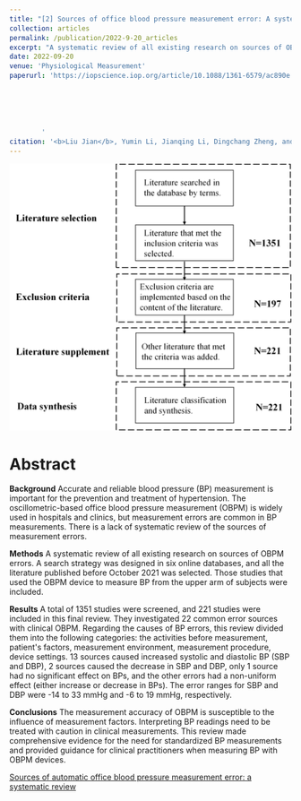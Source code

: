 ```yaml
---
title: "[2] Sources of office blood pressure measurement error: A systematic review "
collection: articles
permalink: /publication/2022-9-20_articles
excerpt: "A systematic review of all existing research on sources of OBPM errors. A search strategy was designed in six online databases, and all the literature published before October 2021 was selected. Those studies that used the OBPM device to measure BP from the upper arm of subjects were included.<br/><br/><img src='/images/PMEA.jpg'><br/>"
date: 2022-09-20
venue: 'Physiological Measurement'
paperurl: 'https://iopscience.iop.org/article/10.1088/1361-6579/ac890e
        
        
        
        
        
        ' 
citation: '<b>Liu Jian</b>, Yumin Li, Jianqing Li, Dingchang Zheng, and Chengyu Liu. "Sources of automatic office blood pressure measurement error: a systematic review." Physiological Measurement 43, no. 9 (2022): 09TR02.'
---
```


![](/images/PMEA.jpg)

Abstract
==========
**Background**
Accurate and reliable blood pressure (BP) measurement is important for the prevention and treatment of hypertension. The oscillometric-based office blood pressure measurement (OBPM) is widely used in hospitals and clinics, but measurement errors are common in BP measurements. There is a lack of systematic review of the sources of measurement errors.

**Methods**
A systematic review of all existing research on sources of OBPM errors. A search strategy was designed in six online databases, and all the literature published before October 2021 was selected. Those studies that used the OBPM device to measure BP from the upper arm of subjects were included. 

**Results**
A total of 1351 studies were screened, and 221 studies were included in this final review. They investigated 22 common error sources with clinical OBPM. Regarding the causes of BP errors, this review divided them into the following categories: the activities before measurement, patient's factors, measurement environment, measurement procedure, device settings. 13 sources caused increased systolic and diastolic BP (SBP and DBP), 2 sources caused the decrease in SBP and DBP, only 1 source had no significant effect on BPs, and the other errors had a non-uniform effect (either increase or decrease in BPs). The error ranges for SBP and DBP were -14 to 33 mmHg and -6 to 19 mmHg, respectively.

**Conclusions**
The measurement accuracy of OBPM is susceptible to the influence of measurement factors.  Interpreting  BP readings need to be treated with caution in clinical measurements. This review made comprehensive evidence for the need for standardized BP measurements and provided guidance for clinical practitioners when measuring BP with OBPM devices.
<dl>
	<script type="text/javascript" src="//cdn.plu.mx/widget-details.js"></script>
	<a href="https://plu.mx/plum/a/?doi= 10.1088/1361-6579/ac890e" class="plumx-details" data-site="plum" data-hide-when-empty="true">Sources of automatic office blood pressure measurement error: a systematic review</a>
</dl>

<dl>
	<script type="text/javascript" src="https://d1bxh8uas1mnw7.cloudfront.net/assets/embed.js"></script><div class="altmetric-embed" data-badge-type="donut" data-altmetric-id="159566645"></div>
</dl>
